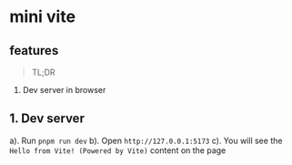 # mini vite

## features

> TL;DR
1. Dev server in browser

## 1. Dev server

a). Run `pnpm run dev`
b). Open `http://127.0.0.1:5173`
c). You will see the `Hello from Vite! (Powered by Vite)` content on the page
